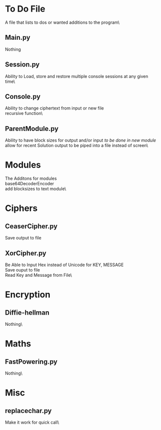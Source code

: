 # To Do File
A file that lists to dos or wanted additions to the program\

## Main.py
Nothing

## Session.py
Ability to Load, store and restore multiple console sessions at any given time\

## Console.py
Ability to change ciphertext from input or new file\
recursive function\

## ParentModule.py
Ability to have block sizes for output and/or input *to be done in new module*\
allow for recent Solution output to be piped into a file instead of screen\


# Modules
The Additons for modules\
base64DecoderEncoder\
add blocksizes to text module\

# Ciphers

## CeaserCipher.py
Save output to file

## XorCipher.py
Be Able to Input Hex instead of Unicode for KEY, MESSAGE\
Save ouput to file\
Read Key and Message from File\

# Encryption

## Diffie-hellman
Nothing\

# Maths

## FastPowering.py
Nothing\


# Misc

## replacechar.py
Make it work for quick call\
